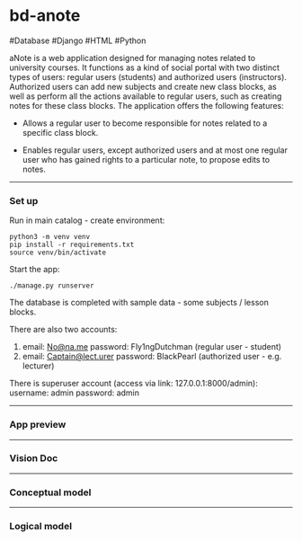 # bd-anote

#Database
#Django
#HTML
#Python

aNote is a web application designed for managing notes related to university courses. It functions as a kind of social portal with two distinct types of users: regular users (students) and authorized users (instructors). Authorized users can add new subjects and create new class blocks, as well as perform all the actions available to regular users, such as creating notes for these class blocks. The application offers the following features:

- Allows a regular user to become responsible for notes related to a specific class block.

- Enables regular users, except authorized users and at most one regular user who has gained rights to a particular note, to propose edits to notes.

---

### Set up

Run in main catalog - create environment:
```
python3 -m venv venv
pip install -r requirements.txt
source venv/bin/activate
```

Start the app:
```
./manage.py runserver
```

The database is completed with sample data - some subjects / lesson blocks.

There are also two accounts:
1. email: No@na.me password: Fly1ngDutchman (regular user - student)
2. email: Captain@lect.urer password: BlackPearl (authorized user - e.g. lecturer)

There is superuser account (access via link: 127.0.0.1:8000/admin):
username: admin password: admin

---

### App preview

---

### Vision Doc

---

### Conceptual model

---

### Logical model
